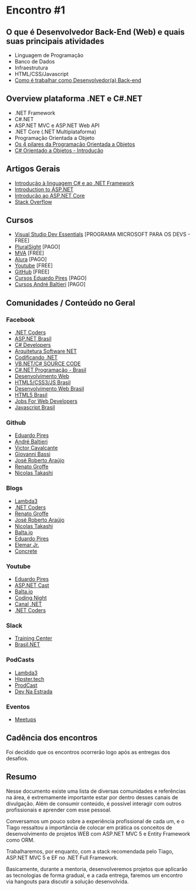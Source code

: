 # Encontro #1

## O que é Desenvolvedor Back-End (Web) e quais suas principais atividades

 - Linguagem de Programação 
 - Banco de Dados 
 - Infraestrutura 
 - HTML/CSS/Javascript 
 - [Como é trabalhar como Desenvolvedor(a) Back-end](https://medium.com/trainingcenter/como-%C3%A9-trabalhar-como-desenvolvedor-backend-b40255d75626%29)

## Overview plataforma .NET e C#.NET

 - .NET Framework 
 - C#.NET 
 - ASP.NET MVC e ASP.NET Web API 
 - .NET Core (.NET Multiplataforma) 
 - Programação Orientada a Objeto
 - [Os 4 pilares da Programação Orientada a Objetos](http://www.devmedia.com.br/os-4-pilares-da-programacao-orientada-a-objetos/9264)
 - [C# Orientado a Objetos - Introdução](http://www.devmedia.com.br/c-orientado-a-objetos-introducao/29539)

## Artigos Gerais

 - [Introdução à linguagem C# e ao .NET Framework](https://docs.microsoft.com/pt-br/dotnet/csharp/getting-started/introduction-to-the-csharp-language-and-the-net-framework) 
 - [Introduction to ASP.NET](https://docs.microsoft.com/pt-br/aspnet/overview)
 - [Introdução ao ASP.NET Core](https://docs.microsoft.com/pt-br/aspnet/core/)
 - [Stack Overflow](https://pt.stackoverflow.com/questions/3581/qual-%C3%A9-a-diferen%C3%A7a-entre-c-e-asp-net)

## Cursos

 - [Visual Studio Dev Essentials](https://www.visualstudio.com/pt-br/dev-essentials/) [PROGRAMA MICROSOFT PARA OS DEVS - FREE]
 - [PluralSight](https://www.pluralsight.com/) [PAGO]
 - [MVA](https://mva.microsoft.com/) [FREE]
 - [Alura](https://www.alura.com.br/planos-cursos-online) [PAGO]
 - [Youtube](https://www.youtube.com/watch?v=9Uh0ynDB6ko&list=PLesCEcYj003SFffgnOcITHnCJavMf0ArD&index=1) [FREE]
 - [GitHub](https://willianjusten.com.br/novo-curso-de-git-e-github-para-iniciantes/) [FREE] 
 - [Cursos Eduardo Pires](http://www.eduardopires.net.br/cursos/) [PAGO]
 - [Cursos André Baltieri](http://balta.io/) [PAGO]

## Comunidades / Conteúdo no Geral

### Facebook

 - [.NET Coders](https://www.facebook.com/groups/netcoders/) 
 - [ASP.NET Brasil](https://www.facebook.com/groups/aspnetmvcbr/)
 - [C# Developers](https://www.facebook.com/groups/CSharpDevelopersBR/)
 - [Arquitetura Software NET](https://www.facebook.com/groups/arquiteturadotnet/)
 - [Codificando .NET](https://www.facebook.com/groups/523366451047313/)
 - [VB.NET/C# SOURCE CODE](https://www.facebook.com/groups/801351313292011/)
 - [C#.NET Programação - Brasil](https://www.facebook.com/groups/csharpbrasil/)
 - [Desenvolvimento Web](https://www.facebook.com/groups/desenvolvimentoweb/)
 - [HTML5/CSS3/JS Brasil](https://www.facebook.com/groups/htmlcssjsbrasil/)
 - [Desenvolvimento Web Brasil](https://www.facebook.com/groups/desenvolvimentowebbrasil/)
 - [HTML5 Brasil](https://www.facebook.com/groups/html5.br/)
 - [Jobs For Web Developers](https://www.facebook.com/groups/Jobs.for.web.developers/)
 - [Javascript Brasil](https://www.facebook.com/groups/javascriptbrasil/)

### Github

 - [Eduardo Pires](https://github.com/EduardoPires)
 - [André Baltieri](https://github.com/andrebaltieri)
 - [Victor Cavalcante](https://github.com/vcavalcante)
 - [Giovanni Bassi](https://github.com/giggio)
 - [José Roberto Araújo](https://github.com/jr-araujo)
 - [Renato Groffe](https://github.com/renatogroffe)
 - [Nicolas Takashi](https://github.com/nicolastakashi)

### Blogs

 - [Lambda3](https://www.lambda3.com.br/)
 - [.NET Coders](http://netcoders.com.br/)
 - [Renato Groffe](https://medium.com/@renato.groffe)
 - [José Roberto Araújo](http://www.jrobertoaraujo.com/)
 - [Nicolas Takashi](http://ntakashi.net/)
 - [Balta.io](http://balta.io/)
 - [Eduardo Pires](http://www.eduardopires.net.br/)
 - [Elemar Jr.](http://www.elemarjr.com/pt/)
 - [Concrete](https://www.concrete.com.br/2011/07/21/bem-vindo-ao-blog-da-concretesolutions/)

### Youtube

 - [Eduardo Pires](https://www.youtube.com/user/headfox)
 - [ASP.NET Cast](https://www.youtube.com/channel/UC1DrB2LTgVBGiZdgaOrzMCg)
 - [Balta.io](https://www.youtube.com/channel/UCgnACLvM9O5lfm9ZBh_d3cg)
 - [Coding Night](https://www.youtube.com/channel/UCLoVnmvp0fYn-BCK7yKTxUQ)
 - [Canal .NET](https://www.youtube.com/channel/UCIahKJr2Q50Sprk5ztPGnVg)
 - [.NET Coders](https://www.youtube.com/user/ComunidadeNetCoders)

### Slack

- [Training Center](https://ctgroups.herokuapp.com/)
- [Brasil.NET](https://brasildotnet.herokuapp.com/)

### PodCasts

- [Lambda3](https://www.lambda3.com.br/tag/podcast/)
- [Hipster.tech](https://hipsters.tech/)
- [ProdCast](https://www.concrete.com.br/category/prodcast/?categoryId=5)
- [Dev Na Estrada](http://devnaestrada.com.br/)

### Eventos

- [Meetups](https://www.meetup.com/pt-BR/)


## Cadência dos encontros

Foi decidido que os encontros ocorrerão logo após as entregas dos desafios.

## Resumo

Nesse documento existe uma lista de diversas comunidades e referências na área, é extremamente importante estar por dentro desses canais de divulgação. Além de consumir conteúdo, é possível interagir com outros profissionais e aprender com esse pessoal.

Conversamos um pouco sobre a experiência profissional de cada um, e o Tiago ressaltou a importância de colocar em prática os conceitos de desenvolvimento de projetos WEB com ASP.NET MVC 5 e Entity Framework como ORM.

Trabalharemos, por enquanto, com a stack recomendada pelo Tiago, ASP.NET MVC 5 e EF no .NET Full Framework.

Basicamente, durante a mentoria, desenvolveremos projetos que aplicarão as tecnologias de forma gradual, e a cada entrega, faremos um encontro via hangouts para discutir a solução desenvolvida.